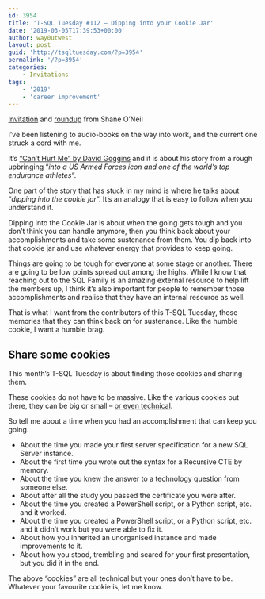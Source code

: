 ```yaml
---
id: 3954
title: 'T-SQL Tuesday #112 – Dipping into your Cookie Jar'
date: '2019-03-05T17:39:53+00:00'
author: way0utwest
layout: post
guid: 'http://tsqltuesday.com/?p=3954'
permalink: '/?p=3954'
categories:
    - Invitations
tags:
    - '2019'
    - 'career improvement'
---
```


[Invitation](https://nocolumnname.blog/2019/03/05/t-sql-tuesday-112-dipping-into-your-cookie-jar/) and [roundup](https://nocolumnname.blog/2019/03/21/t-sql-tuesday-112-roundup/) from Shane O’Neil

I’ve been listening to audio-books on the way into work, and the current one struck a cord with me.

It’s [“Can’t Hurt Me” by David Goggins](https://www.audible.co.uk/pd/Cant-Hurt-Me-Audiobook/B07KKNG85B) and it is about his story from a rough upbringing “*into a US Armed Forces icon and one of the world’s top endurance athletes*“.

One part of the story that has stuck in my mind is where he talks about “*dipping into the cookie jar*“. It’s an analogy that is easy to follow when you understand it.

Dipping into the Cookie Jar is about when the going gets tough and you don’t think you can handle anymore, then you think back about your accomplishments and take some sustenance from them. You dip back into that cookie jar and use whatever energy that provides to keep going.

Things are going to be tough for everyone at some stage or another. There are going to be low points spread out among the highs. While I know that reaching out to the SQL Family is an amazing external resource to help lift the members up, I think it’s also important for people to remember those accomplishments and realise that they have an internal resource as well.

That is what I want from the contributors of this T-SQL Tuesday, those memories that they can think back on for sustenance. Like the humble cookie, I want a humble brag.

## Share some cookies

This month’s T-SQL Tuesday is about finding those cookies and sharing them.

These cookies do not have to be massive. Like the various cookies out there, they can be big or small – [or even technical](http://www.whatarecookies.com/).

So tell me about a time when you had an accomplishment that can keep you going.

- About the time you made your first server specification for a new SQL Server instance.
- About the first time you wrote out the syntax for a Recursive CTE by memory.
- About the time you knew the answer to a technology question from someone else.
- About after all the study you passed the certificate you were after.
- About the time you created a PowerShell script, or a Python script, etc. and it worked.
- About the time you created a PowerShell script, or a Python script, etc. and it didn’t work but you were able to fix it.
- About how you inherited an unorganised instance and made improvements to it.
- About how you stood, trembling and scared for your first presentation, but you did it in the end.

The above “cookies” are all technical but your ones don’t have to be. Whatever your favourite cookie is, let me know.